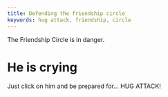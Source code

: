 ```yaml
---
title: Defending the friendship circle
keywords: hug attack, friendship, circle
---
```


The Friendship Circle is in danger.

# He is crying
Just click on him and be prepared for... HUG ATTACK!

